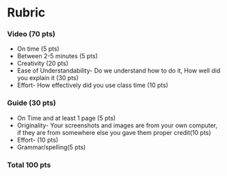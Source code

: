 # Rubric

### Video (70 pts)

- On time (5 pts)
- Between 2-5 minutes (5 pts)
- Creativity (20 pts)
- Ease of Understandability- Do we understand how to do it, How well did you explain it (30 pts)
- Effort- How effectively did you use class time (10 pts)



### Guide (30 pts)

- On Time and at least 1 page (5 pts)
- Originality- Your screenshots and images are from your own computer, if they are from somewhere else you gave them proper credit(10 pts)
- Effort- (10 pts)
- Grammar/spelling(5 pts)

### Total 100 pts
